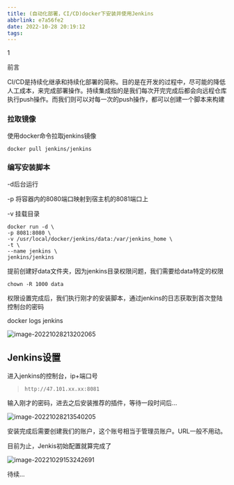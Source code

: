 ```yaml
---
title: (自动化部署，CI/CD)docker下安装并使用Jenkins
abbrlink: e7a56fe2
date: 2022-10-28 20:19:12
tags:
---
```


1

前言

CI/CD是持续化继承和持续化部署的简称。目的是在开发的过程中，尽可能的降低人工成本，来完成部署操作。持续集成指的是我们每次开完完成后都会向远程仓库执行push操作。而我们则可以对每一次的push操作，都可以创建一个脚本来构建

### 拉取镜像

使用docker命令拉取jenkins镜像

```shell
docker pull jenkins/jenkins
```

### 编写安装脚本

-d后台运行

-p 将容器内的8080端口映射到宿主机的8081端口上

-v 挂载目录

```shell
docker run -d \
-p 8081:8080 \
-v /usr/local/docker/jenkins/data:/var/jenkins_home \
-t \
--name jenkins \
jenkins/jenkins
```

提前创建好data文件夹，因为jenkins目录权限问题，我们需要给data特定的权限

```shell
chown -R 1000 data
```

权限设置完成后，我们执行刚才的安装脚本，通过jenkins的日志获取到首次登陆控制台的密码

docker logs jenkins

![image-20221028213202065](https://minaseinori.oss-cn-hongkong.aliyuncs.com/%E6%95%99%E5%AD%A6%E7%9B%AE%E5%BD%95/202210282135912.png)

## Jenkins设置

进入jenkins的控制台，ip+端口号

> ```
> http://47.101.xx.xx:8081
> ```

输入刚才的密码，进去之后安装推荐的插件，等待一段时间后...

![image-20221028213540205](https://minaseinori.oss-cn-hongkong.aliyuncs.com/%E6%95%99%E5%AD%A6%E7%9B%AE%E5%BD%95/202210290809583.png)

安装完成后需要创建我们的账户，这个账号相当于管理员账户。URL一般不用动。

目前为止，Jenkis初始配置就算完成了

![image-20221029153242691](https://minaseinori.oss-cn-hongkong.aliyuncs.com/%E6%95%99%E5%AD%A6%E7%9B%AE%E5%BD%95/202210291532868.png)

待续...
